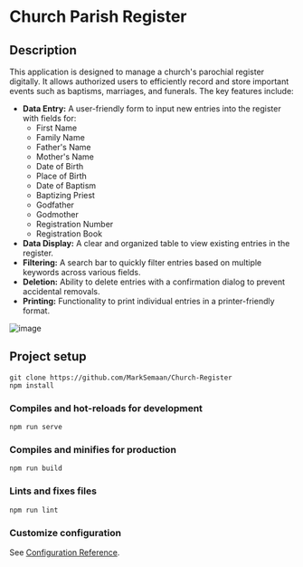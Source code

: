 # Church Parish Register
## Description

This application is designed to manage a church's parochial register digitally. It allows authorized users to efficiently record and store important events such as baptisms, marriages, and funerals. The key features include:

*   **Data Entry:** A user-friendly form to input new entries into the register with fields for:
    *   First Name
    *   Family Name
    *   Father's Name
    *   Mother's Name
    *   Date of Birth
    *   Place of Birth
    *   Date of Baptism
    *   Baptizing Priest
    *   Godfather
    *   Godmother
    *   Registration Number
    *   Registration Book
*   **Data Display:** A clear and organized table to view existing entries in the register.
*   **Filtering:** A search bar to quickly filter entries based on multiple keywords across various fields.
*   **Deletion:** Ability to delete entries with a confirmation dialog to prevent accidental removals.
*   **Printing:** Functionality to print individual entries in a printer-friendly format.

![image](https://github.com/user-attachments/assets/dd934bff-fde6-4770-aa34-2d4eebe0c925)


## Project setup
```
git clone https://github.com/MarkSemaan/Church-Register
npm install
```

### Compiles and hot-reloads for development
```
npm run serve
```

### Compiles and minifies for production
```
npm run build
```

### Lints and fixes files
```
npm run lint
```

### Customize configuration
See [Configuration Reference](https://cli.vuejs.org/config/).
